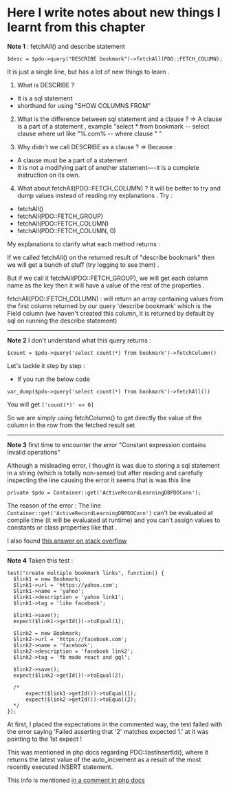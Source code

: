 # Here I write notes about new things I learnt from this chapter

**Note 1** : fetchAll() and describe statement
```
$desc = $pdo->query("DESCRIBE bookmark")->fetchAll(PDO::FETCH_COLUMN);
```

It is just a single line, but has a lot of new things to learn . 

1. What is DESCRIBE ?
  - It is a sql statement 
  - shorthand for using "SHOW COLUMNS FROM"

2. What is the difference between sql statement and a clause ?
=> A clause is a part of a statement , example
 "select * from bookmark -- select clause
 where url like "%.com% -- where clause
 " " 

3. Why didn't we call DESCRIBE as a clause ?
=> Because : 
- A clause must be a part of a statement 
- It is not a modifying part of another statement—-it is a complete instruction on its own.

4. What about fetchAll(PDO::FETCH_COLUMN) ?
It will be better to try and dump values instead of reading my
explanations . 
Try : 
- fetchAll()
- fetchAll(PDO::FETCH_GROUP)
- fetchAll(PDO::FETCH_COLUMN)
- fetchAll(PDO::FETCH_COLUMN, 0)

My explanations to clarify what each method returns : 

If we called fetchAll() on the returned result of "describe
bookmark" then we will get a bunch of stuff (try logging to
see them) .

But if we call it fetchAll(PDO::FETCH_GROUP), we will get
each column name as the key then it will have a value of the
rest of the properties . 

fetchAll(PDO::FETCH_COLUMN) : will return an array containing
values from the first column returned by our query 'describe
bookmark' which is the Field column (we haven't created this
column, it is returned by default by sql on running the
describe statement)

___
**Note 2** I don't understand what this query returns : 
```
$count = $pdo->query('select count(*) from bookmark')->fetchColumn()
```

Let's tackle it step by step : 
- If you run the below code 
```
var_dump($pdo->query('select count(*) from bookmark')->fetchAll())
```
You will get ```['count(*)' => 0]```

So we are simply using fetchColumn() to get directly the value of
the column in the row from the fetched result set 

___
**Note 3** first time to encounter the error "Constant expression
contains invalid operations"

Although a misleading error, I thought is was due to storing a
sql statement in a string (which is totally non-sense) but after
reading and carefully inspecting the line causing the error it
seems that is was this line 
```
private $pdo = Container::get('ActiveRecordLearningDBPDOConn');
``` 

The reason of the error : The line
```Container::get('ActiveRecordLearningDBPDOConn')``` can't be
evaluated at compile time (it will be evaluated at runtime) and
you can't assign values to constants or class properties like
that .

I also found [this answer on stack
overflow](https://stackoverflow.com/questions/40171546/php-error-fatal-error-constant-expression-contains-invalid-operations)

___
**Note 4**
Taken this test : 
```
test("create multiple bookmark links", function() {
  $link1 = new Bookmark;
  $link1->url = 'https://yahoo.com';
  $link1->name = 'yahoo';
  $link1->description = 'yahoo link1';
  $link1->tag = 'like facebook';

  $link1->save();
  expect($link1->getId())->toEqual(1);
  
  $link2 = new Bookmark;
  $link2->url = 'https://facebook.com';
  $link2->name = 'facebook';
  $link2->description = 'facebook link2';
  $link2->tag = 'fb made react and gql';

  $link2->save();
  expect($link2->getId())->toEqual(2);

  /* 
      expect($link1->getId())->toEqual(1);
      expect($link2->getId())->toEqual(2);
  */
});
```

At first, I placed the expectations in the commented way, the
test failed with the error saying 'Failed asserting that '2'
matches expected 1.' at it was pointing to the 1st expect !

This was mentioned in php docs regarding PDO::lastInsertId(), where
it returns the latest value of the auto_increment as a result of
the most recently executed INSERT statement.

This info is mentioned
[in a comment in php docs](https://www.php.net/manual/en/pdo.lastinsertid.php#122009)

